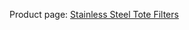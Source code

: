 Product page: [Stainless Steel Tote Filters](https://www.utahbiodieselsupply.com/filtersstainlesstote.php)
